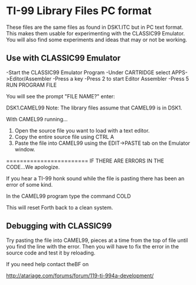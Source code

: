 # TI-99 Library Files PC format
These files are the same files as found in DSK1.ITC but in PC text format.
This makes them usable for experimenting with the CLASSIC99 Emulator.
You will also find some experiments and ideas that may or not be working.

## Use with CLASSIC99 Emulator

-Start the CLASSIC99 Emulator Program
-Under CARTRIDGE select APPS->Editor/Assembler
-Press a key
-Press 2 to start Editor Assembler
-Press 5  RUN PROGRAM FILE

You will see the prompt "FILE NAME?" enter:

DSK1.CAMEL99
Note: The library files assume that CAMEL99 is in DSK1.

With CAMEL99 running...
1. Open the source file you want to load with a text editor.
2. Copy the entire source file using CTRL A
3. Paste the file into CAMEL99 using the EDIT->PASTE tab on the Emulator window.

========================
IF THERE ARE ERRORS IN THE CODE...We apologize.

If you hear a TI-99 honk sound while the file is pasting there has been an
error of some kind.

In the CAMEL99 program type the command COLD <ENTER>

This will reset Forth back to a clean system.

## Debugging with CLASSIC99
Try pasting the file into CAMEL99, pieces at a time from the top of file until
you find the line with the error. Then you will have to fix the error in the
source code and test it by reloading.

If you need help contact theBF on

http://atariage.com/forums/forum/119-ti-994a-development/
